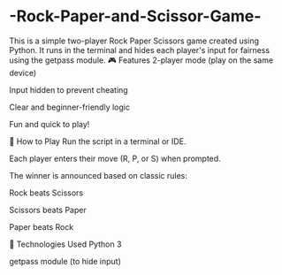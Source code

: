 # -Rock-Paper-and-Scissor-Game-
This is a simple two-player Rock Paper Scissors game created using Python. It runs in the terminal and hides each player's input for fairness using the getpass module.
🎮 Features
2-player mode (play on the same device)

Input hidden to prevent cheating

Clear and beginner-friendly logic

Fun and quick to play!

📌 How to Play
Run the script in a terminal or IDE.

Each player enters their move (R, P, or S) when prompted.

The winner is announced based on classic rules:

Rock beats Scissors

Scissors beats Paper

Paper beats Rock

🔧 Technologies Used
Python 3

getpass module (to hide input)
